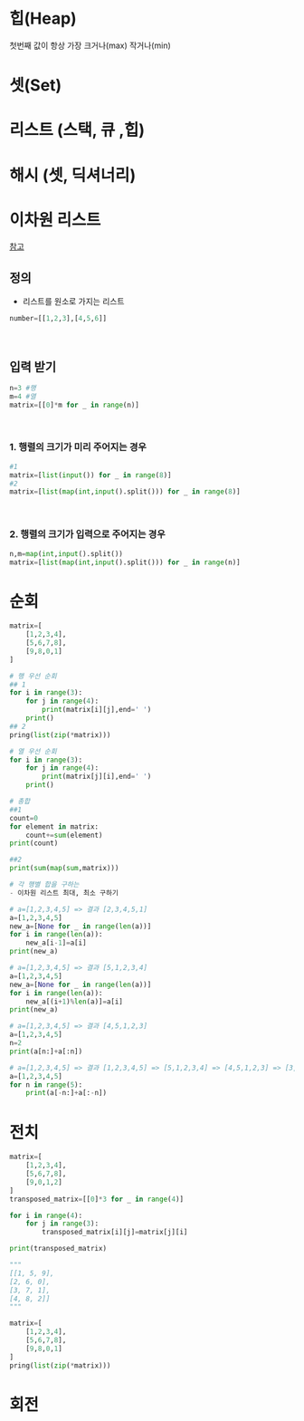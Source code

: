 # 힙(Heap)
첫번째 값이 항상 가장 크거나(max) 작거나(min)
# 셋(Set)

# 리스트 (스택, 큐 ,힙)
# 해시 (셋, 딕셔너리)

# 이차원 리스트
[참고](https://github.com/whatareyoudoingz/f-killer/blob/master/1029_2%EC%B0%A8_%EB%A9%98%ED%86%A0%EB%A7%81_%EC%9E%90%EB%A3%8C.md)

## 정의
- 리스트를 원소로 가지는 리스트

```python
number=[[1,2,3],[4,5,6]]
```

<br/>

## 입력 받기
```python
n=3 #행
m=4 #열
matrix=[[0]*m for _ in range(n)]
```

<br/>

### 1. 행렬의 크기가 미리 주어지는 경우
```python
#1
matrix=[list(input()) for _ in range(8)]
#2
matrix=[list(map(int,input().split())) for _ in range(8)]
```

<br/>

### 2. 행렬의 크기가 입력으로 주어지는 경우
```python
n,m=map(int,input().split())
matrix=[list(map(int,input().split())) for _ in range(n)]
```

# 순회
```python
matrix=[
    [1,2,3,4],
    [5,6,7,8],
    [9,8,0,1]
]

# 행 우선 순회
## 1
for i in range(3):
    for j in range(4):
        print(matrix[i][j],end=' ')
    print()
## 2
pring(list(zip(*matrix)))

# 열 우선 순회 
for i in range(3):
    for j in range(4):
        print(matrix[j][i],end=' ')
    print()

# 총합
##1
count=0
for element in matrix:
    count+=sum(element)
print(count)

##2
print(sum(map(sum,matrix)))

# 각 행별 합을 구하는 
- 이차원 리스트 최대, 최소 구하기
```

```python
# a=[1,2,3,4,5] => 결과 [2,3,4,5,1]
a=[1,2,3,4,5]
new_a=[None for _ in range(len(a))]
for i in range(len(a)):
    new_a[i-1]=a[i]
print(new_a)

# a=[1,2,3,4,5] => 결과 [5,1,2,3,4]
a=[1,2,3,4,5]
new_a=[None for _ in range(len(a))]
for i in range(len(a)):
    new_a[(i+1)%len(a)]=a[i]
print(new_a)

# a=[1,2,3,4,5] => 결과 [4,5,1,2,3]
a=[1,2,3,4,5]
n=2
print(a[n:]+a[:n])

# a=[1,2,3,4,5] => 결과 [1,2,3,4,5] => [5,1,2,3,4] => [4,5,1,2,3] => [3,4,5,1,2] => [2,3,4,5,1]
a=[1,2,3,4,5]
for n in range(5):
    print(a[-n:]+a[:-n])
```

# 전치
```python
matrix=[
    [1,2,3,4],
    [5,6,7,8],
    [9,0,1,2]
]
transposed_matrix=[[0]*3 for _ in range(4)]

for i in range(4):
    for j in range(3):
        transposed_matrix[i][j]=matrix[j][i]

print(transposed_matrix)

"""
[[1, 5, 9], 
[2, 6, 0], 
[3, 7, 1],
[4, 8, 2]]
"""
```


```python
matrix=[
    [1,2,3,4],
    [5,6,7,8],
    [9,8,0,1]
]
pring(list(zip(*matrix)))
```
# 회전